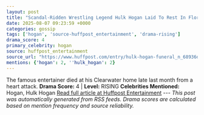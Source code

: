 ```yaml
---
layout: post
title: "Scandal-Ridden Wrestling Legend Hulk Hogan Laid To Rest In Florida"
date: 2025-08-07 09:23:59 +0000
categories: gossip
tags: ['hogan', 'source-huffpost_entertainment', 'drama-rising']
drama_score: 4
primary_celebrity: hogan
source: huffpost_entertainment
source_url: "https://www.huffpost.com/entry/hulk-hogan-funeral_n_68936de0e4b0d3424bc47973"
mentions: {'hogan': 2, ''hulk_hogan': 2}
---
```


The famous entertainer died at his Clearwater home late last month from a heart attack. **Drama Score:** 4 | **Level:** RISING **Celebrities Mentioned:** Hogan, Hulk Hogan [Read full article at Huffpost Entertainment](https://www.huffpost.com/entry/hulk-hogan-funeral_n_68936de0e4b0d3424bc47973) --- *This post was automatically generated from RSS feeds. Drama scores are calculated based on mention frequency and source reliability.*
